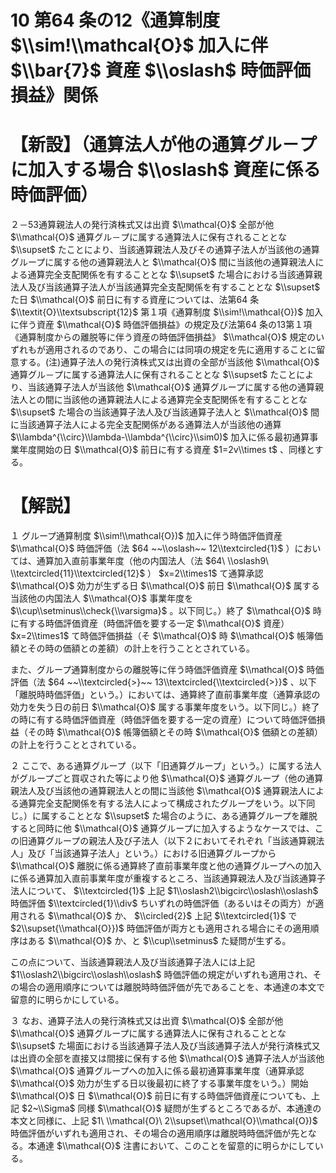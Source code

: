 # 10 第64 条の12《通算制度 $\\sim!\\mathcal{O}$ 加入に伴 $\\bar{7}$ 資産 $\\oslash$ 時価評価損益》関係

# 【新設】（通算法人が他の通算グル－プに加入する場合 $\\oslash$ 資産に係る時価評価）

２－53通算親法人の発行済株式又は出資 $\\mathcal{O}$ 全部が他 $\\mathcal{O}$ 通算グル－プに属する通算法人に保有されることとな $\\supset$ たことにより、当該通算親法人及びその通算子法人が当該他の通算グループに属する他の通算親法人と $\\mathcal{O}$ 間に当該他の通算親法人による通算完全支配関係を有することとな $\\supset$ た場合における当該通算親法人及び当該通算子法人が当該通算完全支配関係を有することとな $\\supset$ た日 $\\mathcal{O}$ 前日に有する資産については、法第64 条 $\\textit{O}\\textsubscript{12}$ 第１項《通算制度 $\\sim!\\mathcal{O})$ 加入に伴う資産 $\\mathcal{O}$ 時価評価損益》の規定及び法第64 条の13第１項《通算制度からの離脱等に伴う資産の時価評価損益》 $\\mathcal{O}$ 規定のいずれもが適用されるのであり、この場合には同項の規定を先に適用することに留意する。(注)通算子法人の発行済株式又は出資の全部が当該他 $\\mathcal{O}$ 通算グル－プに属する通算法人に保有されることとな $\\supset$ たことにより、当該通算子法人が当該他 $\\mathcal{O}$ 通算グループに属する他の通算親法人との間に当該他の通算親法人による通算完全支配関係を有することとな $\\supset$ た場合の当該通算子法人及び当該通算子法人と $\\mathcal{O}$ 間に当該通算子法人による完全支配関係がある通算法人が当該他の通算 $\\lambda^{\\circ}\\lambda-\\lambda^{\\circ}\\sim0)$ 加入に係る最初通算事業年度開始の日 $\\mathcal{O}$ 前日に有する資産 $1=2v\\times t$ 、同様とする。

# 【解説】

１ グループ通算制度 $\\sim!\\mathcal{O})$ 加入に伴う時価評価資産 $\\mathcal{O}$ 時価評価（法 $64 ~~\\oslash~~ 12\\textcircled{1}$ ）においては、通算加入直前事業年度（他の内国法人（法 $64\ \\oslash9\ \\textcircled{11}\\textcircled{12}$ ） $x=2\\times1$ て通算承認 $\\mathcal{O}$ 効力が生ずる日 $\\mathcal{O}$ 前日 $\\mathcal{O}$ 属する当該他の内国法人 $\\mathcal{O}$ 事業年度を $\\cup\\setminus\\check{\\varsigma}$ 。以下同じ。）終了 $\\mathcal{O}$ 時に有する時価評価資産（時価評価を要する一定 $\\mathcal{O}$ 資産） $x=2\\times1$ て時価評価損益（そ $\\mathcal{O}$ 時 $\\mathcal{O}$ 帳簿価額とその時の価額との差額）の計上を行うこととされている。

また、グループ通算制度からの離脱等に伴う時価評価資産 $\\mathcal{O}$ 時価評価（法 $64 ~~\\textcircled{>}~~ 13\\textcircled{\\textcircled{>}}$ 、以下「離脱時時価評価」という。）においては、通算終了直前事業年度（通算承認の効力を失う日の前日 $\\mathcal{O}$ 属する事業年度をいう。以下同じ。）終了の時に有する時価評価資産（時価評価を要する一定の資産）について時価評価損益（その時 $\\mathcal{O}$ 帳簿価額とその時 $\\mathcal{O}$ 価額との差額）の計上を行うこととされている。

２ ここで、ある通算グループ（以下「旧通算グループ」という。）に属する法人がグループごと買収された等により他 $\\mathcal{O}$ 通算グループ（他の通算親法人及び当該他の通算親法人との間に当該他 $\\mathcal{O}$ 通算親法人による通算完全支配関係を有する法人によって構成されたグループをいう。以下同じ。）に属することとな $\\supset$ た場合のように、ある通算グループを離脱すると同時に他 $\\mathcal{O}$ 通算グループに加入するようなケースでは、この旧通算グループの親法人及び子法人（以下２においてそれぞれ「当該通算親法人」及び「当該通算子法人」という。）における旧通算グループから $\\mathcal{O}$ 離脱に係る通算終了直前事業年度と他の通算グループへの加入に係る通算加入直前事業年度が重複するところ、当該通算親法人及び当該通算子法人について、 $\\textcircled{1}$ 上記 $1\\oslash2\\bigcirc\\oslash\\oslash$ 時価評価 $\\textcircled{1}\\div$ ちいずれの時価評価（あるいはその両方）が適用される $\\mathcal{O}$ か、 $\\circled{2}$ 上記 $\\textcircled{1}$ で $2\\supset{\\mathcal{O}})$ 時価評価が両方とも適用される場合にその適用順序はある $\\mathcal{O}$ か、と $\\cup\\setminus$ た疑問が生ずる。

この点について、当該通算親法人及び当該通算子法人には上記 $1\\oslash2\\bigcirc\\oslash\\oslash$ 時価評価の規定がいずれも適用され、その場合の適用順序については離脱時時価評価が先であることを、本通達の本文で留意的に明らかにしている。

３ なお、通算子法人の発行済株式又は出資 $\\mathcal{O}$ 全部が他 $\\mathcal{O}$ 通算グループに属する通算法人に保有されることとな $\\supset$ た場面における当該通算子法人及び当該通算子法人が発行済株式又は出資の全部を直接又は間接に保有する他 $\\mathcal{O}$ 通算子法人が当該他 $\\mathcal{O}$ 通算グループへの加入に係る最初通算事業年度（通算承認 $\\mathcal{O}$ 効力が生ずる日以後最初に終了する事業年度をいう。）開始 $\\mathcal{O}$ 日 $\\mathcal{O}$ 前日に有する時価評価資産についても、上記 $2~\\Sigma$ 同様 $\\mathcal{O}$ 疑問が生ずるところであるが、本通達の本文と同様に、上記 $1\ \\mathcal{O}\ 2\\supset\\mathcal{O}\\mathcal{O})$ 時価評価がいずれも適用され、その場合の適用順序は離脱時時価評価が先となる。本通達 $\\mathcal{O}$ 注書において、このことを留意的に明らかにしている。